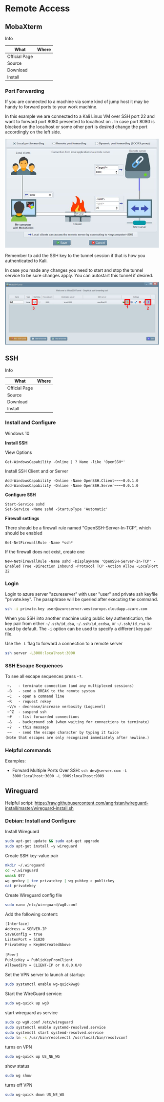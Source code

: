 # Remote Access

## MobaXterm

Info

|What|Where|
|-|-|
|Official Page||
|Source||
|Download||
|Install||

### Port Forwarding

If you are connected to a machine via some kind of jump host it may be handy to forward ports to your work machine.

In this example we are connected to a Kali Linux VM over SSH port 22 and want to forward port 8080 presented to localhost on <TargetIP>. In case port 8080 is blocked on the localhost or some other port is desired change the port accordingly on the left side.

![mobaxterm portforwarding settings](_mobaxterm_portforwarding1.jpg)

Remember to add the SSH key to the tunnel session if that is how you authenticated to Kali.

In case you made any changes you need to start and stop the tunnel service to be sure changes apply. You can autostart this tunnel if desired.

![mobaxterm portforwarding details](_mobaxterm_portforwarding2.jpg)

## SSH

Info

| What          | Where |
|---------------|-------|
| Official Page |       |
| Source        |       |
| Download      |       |
| Install       |       |

### Install and Configure

Windows 10

**Install SSH**

View Options

 ``` ps11
Get-WindowsCapability -Online | ? Name -like 'OpenSSH*'
```

Install SSH Client and or Server

 ``` ps11
Add-WindowsCapability -Online -Name OpenSSH.Client~~~~0.0.1.0
Add-WindowsCapability -Online -Name OpenSSH.Server~~~~0.0.1.0
```

**Configure SSH**

 ``` ps11
Start-Service sshd
Set-Service -Name sshd -StartupType 'Automatic'
```

**Firewall settings**

There should be a firewall rule named "OpenSSH-Server-In-TCP", which should be enabled

 ``` ps11
Get-NetFirewallRule -Name *ssh*
```

If the firewall does not exist, create one

 ``` ps11
New-NetFirewallRule -Name sshd -DisplayName 'OpenSSH-Server-In-TCP' -Enabled True -Direction Inbound -Protocol TCP -Action Allow -LocalPort 22
```

### Login

Login to azure server "azureserver" with user "user" and private ssh keyfile "private.key". The passphrase will be queried after executing the command.

``` sh
ssh -i private.key user@azureserver.westeurope.cloudapp.azure.com
```

When you SSH into another machine using public key authentication, the key pair from either `~/.ssh/id_dsa`, `~/.ssh/id_ecdsa`, or `~/.ssh/id_rsa` is used by default. The `-i` option can be used to specify a different key pair file.

Use the `-L` flag to forward a connection to a remote server

``` sh
ssh server -L3000:localhost:3000
```

### SSH Escape Sequences

To see all escape sequences press `~?`.

``` txt
 ~.   - terminate connection (and any multiplexed sessions)
 ~B   - send a BREAK to the remote system
 ~C   - open a command line
 ~R   - request rekey
 ~V/v - decrease/increase verbosity (LogLevel)
 ~^Z  - suspend ssh
 ~#   - list forwarded connections
 ~&   - background ssh (when waiting for connections to terminate)
 ~?   - this message
 ~~   - send the escape character by typing it twice
(Note that escapes are only recognized immediately after newline.)
```

### Helpful commands

Examples:

- Forward Multiple Ports Over SSH: ```ssh dev@server.com -L 3000:localhost:3000 -L 9009:localhost:9009```

## Wireguard

Helpful script: <https://raw.githubusercontent.com/angristan/wireguard-install/master/wireguard-install.sh>

### Debian: Install and Configure

Install Wireguard

``` sh
sudo apt-get update && sudo apt-get upgrade
sudo apt-get install –y wireguard
```

Create SSH key-value pair

``` sh
mkdir ~/.wireguard
cd ~/.wireguard
umask 077
wg genkey | tee privatekey | wg pubkey > publickey
cat privatekey
```

Create Wireguard config file

``` sh
sudo nano /etc/wireguard/wg0.conf
```

Add the following content:

``` sh
[Interface]
Address = SERVER-IP
SaveConfig = true
ListenPort = 51820
PrivateKey = KeyWeCreatedAbove

[Peer]
PublicKey = PublicKeyFromClient
AllowedIPs = CLIENT-IP or 0.0.0.0/0
```

Set the VPN server to launch at startup:

``` sh
sudo systemctl enable wg-quick@wg0
```

Start the WireGuard service:

``` sh
sudo wg-quick up wg0
```

start wireguard as service

``` sh
sudo cp wg0.conf /etc/wireguard
sudo systemctl enable systemd-resolved.service
sudo systemctl start systemd-resolved.service
sudo ln -s /usr/bin/resolvectl /usr/local/bin/resolvconf
```

turns on VPN

``` sh
sudo wg-quick up US_NE_WG
```

show status

``` sh
sudo wg show
```

turns off VPN

``` sh
sudo wg-quick down US_NE_WG
```
